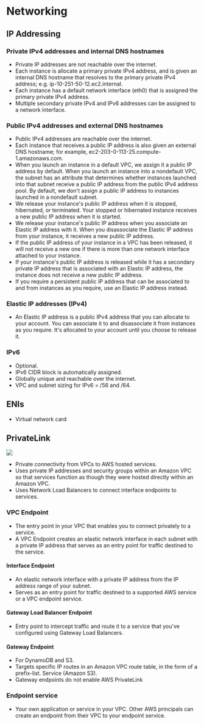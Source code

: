 # Networking

## IP Addressing

### Private IPv4 addresses and internal DNS hostnames
* Private IP addresses are not reachable over the internet.
* Each instance is allocate a primary private IPv4 address, and is given an internal DNS hostname that resolves to the primary private IPv4 address; e.g. ip-10-251-50-12.ec2.internal.
* Each instance has a default network interface (eth0) that is assigned the primary private IPv4 address.
* Multiple secondary private IPv4 and IPv6 addresses can be assigned to a network interface.

### Public IPv4 addresses and external DNS hostnames
* Public IPv4 addresses are reachable over the internet.
* Each instance that receives a public IP address is also given an external DNS hostname; for example, ec2-203-0-113-25.compute-1.amazonaws.com.
* When you launch an instance in a default VPC, we assign it a public IP address by default. When you launch an instance into a nondefault VPC, the subnet has an attribute that determines whether instances launched into that subnet receive a public IP address from the public IPv4 address pool. By default, we don't assign a public IP address to instances launched in a nondefault subnet.
* We release your instance's public IP address when it is stopped, hibernated, or terminated. Your stopped or hibernated instance receives a new public IP address when it is started.
* We release your instance's public IP address when you associate an Elastic IP address with it. When you disassociate the Elastic IP address from your instance, it receives a new public IP address.
* If the public IP address of your instance in a VPC has been released, it will not receive a new one if there is more than one network interface attached to your instance.
* If your instance's public IP address is released while it has a secondary private IP address that is associated with an Elastic IP address, the instance does not receive a new public IP address.
* If you require a persistent public IP address that can be associated to and from instances as you require, use an Elastic IP address instead.

### Elastic IP addresses (IPv4)
* An Elastic IP address is a public IPv4 address that you can allocate to your account. You can associate it to and disassociate it from instances as you require. It's allocated to your account until you choose to release it.

### IPv6
* Optional.
* IPv6 CIDR block is automatically assigned.
* Globally unique and reachable over the internet.
* VPC and subnet sizing for IPv6 = /56 and /64.

## ENIs
* Virtual network card

## PrivateLink

![](https://docs.aws.amazon.com/whitepapers/latest/aws-vpc-connectivity-options/images/image20.png)

* Private connectivity from VPCs to AWS hosted services.
* Uses private IP addresses and security groups within an Amazon VPC so that services function as though they were hosted directly within an Amazon VPC.
* Uses Network Load Balancers to connect interface endpoints to
services.

### VPC Endpoint

* The entry point in your VPC that enables you to connect privately to a service.
* A VPC Endpoint creates an elastic network interface in each subnet with a private IP address that serves as an entry point for traffic destined to the service.

#### Interface Endpoint

* An elastic network interface with a private IP address from the IP address range of your subnet.
* Serves as an entry point for traffic destined to a supported AWS service or a VPC endpoint service.

#### Gateway Load Balancer Endpoint

* Entry point to intercept traffic and route it to a service that you've configured using Gateway Load Balancers.

#### Gateway Endpoint

* For DynamoDB and S3.
* Targets specific IP routes in an Amazon VPC route table, in the form of a prefix-list.
Service (Amazon S3). 
* Gateway endpoints do not enable AWS PrivateLink


### Endpoint service

* Your own application or service in your VPC. Other AWS principals can create an endpoint from their VPC to your endpoint service.


 
